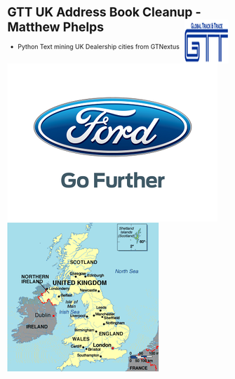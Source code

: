 # GTT UK Address Book Cleanup - Matthew Phelps        <img align="right" width="100" height="100" src="img/GTT2.png">
* Python Text mining UK Dealership cities from GTNextus

 ![ford logo](img/ford2.png) ![picture of uk](img/uk.png)
